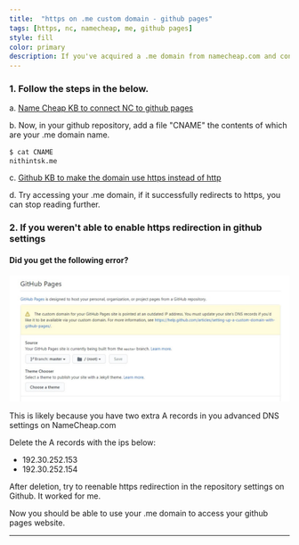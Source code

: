 ```yaml
---
title:  "https on .me custom domain - github pages"
tags: [https, nc, namecheap, me, github pages]
style: fill
color: primary
description: If you've acquired a .me domain from namecheap.com and configured it point to your github pages, making the website use https will require some additional steps.
---
```


### 1. Follow the steps in the below.

a. [Name Cheap KB to connect NC to github pages](https://www.namecheap.com/support/knowledgebase/article.aspx/9645/2208/how-do-i-link-my-domain-to-github-pages)

b. Now, in your github repository, add a file "CNAME" the contents of which are your .me domain name. 
```
$ cat CNAME
nithintsk.me
```

c. [Github KB to make the domain use https instead of http](https://docs.github.com/en/github/working-with-github-pages/securing-your-github-pages-site-with-https)

d. Try accessing your .me domain, if it successfully redirects to https, you can stop reading further.

### 2. If you weren't able to enable https redirection in github settings

#### Did you get the following error?
![Github Error](/img/github-error.jpg)

This is likely because you have two extra A records in you advanced DNS settings on NameCheap.com

Delete the A records with the ips below:
- 192.30.252.153
- 192.30.252.154

After deletion, try to reenable https redirection in the repository settings on Github. It worked for me.

Now you should be able to use your .me domain to access your github pages website.

---
